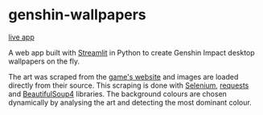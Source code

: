 # genshin-wallpapers
[live app](https://share.streamlit.io/ze1598/genshin-wallpapers/main)

A web app built with [Streamlit](https://www.streamlit.io/) in Python to create Genshin Impact desktop wallpapers on the fly.

The art was scraped from the [game's website](https://genshin.mihoyo.com/en/character/mondstadt?char=0) and images are loaded directly from their source. This scraping is done with [Selenium](https://selenium-python.readthedocs.io/), [requests](https://pypi.org/project/requests/) and [BeautifulSoup4](https://pypi.org/project/beautifulsoup4/) libraries.
The background colours are chosen dynamically by analysing the art and detecting the most dominant colour.